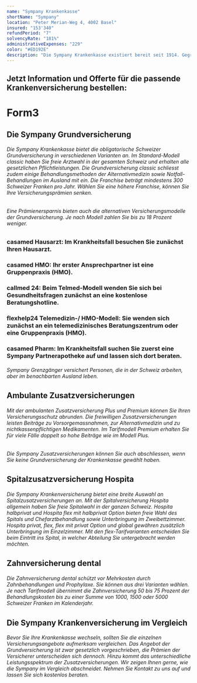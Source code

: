 ```yaml
---
name: "Sympany Krankenkasse"
shortName: "Sympany"
location: "Peter Merian-Weg 4, 4002 Basel"
insured: "153'340"
refundPeriod: "7"
solvencyRate: "181%"
administrativeExpenses: "229"
color: "#ED192E"
description: "Die Sympany Krankenkasse existiert bereit seit 1914. Gegründet wurde der Versicherer unter dem Namen Öffentliche Krankenkasse (ÖKK) Basel. In Basel befindet sich auch der Hauptsitz. Heute besteht das Unternehmen aus fünf Versicherungsgesellschaften. Im Bereich der Krankenversicherung betreut der Versicherer 259'703 Privatkunden, allein 202'270 Personen haben eine Grundversicherung abgeschlossen. Im Jahr 2018 erzielte die Krankenkasse ein Prämienvolumen von 1'048 Millionen Schweizer Franken."
---
```


## Jetzt Information und Offerte für die passende Krankenversicherung bestellen:

# Form3

## Die Sympany Grundversicherung

###### Die Sympany Krankenkasse bietet die obligatorische Schweizer Grundversicherung in verschiedenen Varianten an. Im Standard-Modell classic haben Sie freie Arztwahl in der gesamten Schweiz und erhalten alle gesetzlichen Pflichtleistungen. Die Grundversicherung classic schliesst zudem einige Behandlungsmethoden der Alternativmedizin sowie Notfall-Behandlungen im Ausland mit ein. Die Franchise beträgt mindestens 300 Schweizer Franken pro Jahr. Wählen Sie eine höhere Franchise, können Sie Ihre Versicherungsprämien senken.

###### Eine Prämienersparnis bieten auch die alternativen Versicherungsmodelle der Grundversicherung. Je nach Modell zahlen Sie bis zu 18 Prozent weniger.

### casamed Hausarzt: Im Krankheitsfall besuchen Sie zunächst Ihren Hausarzt.

### casamed HMO: Ihr erster Ansprechpartner ist eine Gruppenpraxis (HMO).

### callmed 24: Beim Telmed-Modell wenden Sie sich bei Gesundheitsfragen zunächst an eine kostenlose Beratungshotline.

### flexhelp24 Telemedizin-/ HMO-Modell: Sie wenden sich zunächst an ein telemedizinisches Beratungszentrum oder eine Gruppenpraxis (HMO).

### casamed Pharm: Im Krankheitsfall suchen Sie zuerst eine Sympany Partnerapotheke auf und lassen sich dort beraten.

###### Sympany Grenzgänger versichert Personen, die in der Schweiz arbeiten, aber im benachbarten Ausland leben.

## Ambulante Zusatzversicherungen

###### Mit der ambulanten Zusatzversicherung Plus und Premium können Sie Ihren Versicherungsschutz abrunden. Die freiwilligen Zusatzversicherungen leisten Beiträge zu Vorsorgemassnahmen, zur Alternativmedizin und zu nichtkassenpflichtigen Medikamenten. Im Tarifmodell Premium erhalten Sie für viele Fälle doppelt so hohe Beiträge wie im Modell Plus.

###### Die Sympany Zusatzversicherungen können Sie auch abschliessen, wenn Sie keine Grundversicherung der Krankenkasse gewählt haben.

## Spitalzusatzversicherung Hospita

###### Die Sympany Krankenversicherung bietet eine breite Auswahl an Spitalzusatzversicherungen an. Mit der Spitalversicherung Hospita allgemein haben Sie freie Spitalwahl in der ganzen Schweiz. Hospita halbprivat und Hospita flex mit halbprivat Option bieten freie Wahl des Spitals und Chefarztbehandlung sowie Unterbringung im Zweibettzimmer. Hospita privat, flex, flex mit privat Option und global gewähren zusätzlich Unterbringung im Einzelzimmer. Mit den flex-Tarifvarianten entscheiden Sie beim Eintritt ins Spital, in welcher Abteilung Sie untergebracht werden möchten.

## Zahnversicherung dental

###### Die Zahnversicherung dental schützt vor Mehrkosten durch Zahnbehandlungen und Prophylaxe. Sie können aus drei Varianten wählen. Je nach Tarifmodell übernimmt die Zahnversicherung 50 bis 75 Prozent der Behandlungskosten bis zu einer Summe von 1000, 1500 oder 5000 Schweizer Franken im Kalenderjahr.

## Die Sympany Krankenversicherung im Vergleich

###### Bevor Sie Ihre Krankenkasse wechseln, sollten Sie die einzelnen Versicherungsangebote aufmerksam vergleichen. Das Angebot der Grundversicherung ist zwar gesetzlich vorgeschrieben, die Prämien der Versicherer unterscheiden sich dennoch. Hinzu kommt das unterschiedliche Leistungsspektrum der Zusatzversicherungen. Wir zeigen Ihnen gerne, wie die Sympany im Vergleich abschneidet. Nehmen Sie Kontakt zu uns auf und lassen Sie sich kostenlos beraten.
